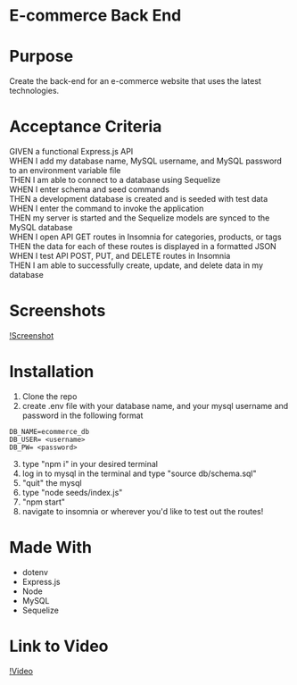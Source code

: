 # E-commerce Back End

# Purpose
Create the back-end for an e-commerce website that uses the latest technologies.

# Acceptance Criteria
GIVEN a functional Express.js API <br/>
WHEN I add my database name, MySQL username, and MySQL password to an environment variable file <br/>
THEN I am able to connect to a database using Sequelize <br/>
WHEN I enter schema and seed commands <br/>
THEN a development database is created and is seeded with test data <br/>
WHEN I enter the command to invoke the application <br/>
THEN my server is started and the Sequelize models are synced to the MySQL database <br/>
WHEN I open API GET routes in Insomnia for categories, products, or tags <br/>
THEN the data for each of these routes is displayed in a formatted JSON <br/>
WHEN I test API POST, PUT, and DELETE routes in Insomnia <br/>
THEN I am able to successfully create, update, and delete data in my database

# Screenshots
[!Screenshot](./assets/images/screenshot.PNG)

# Installation
1. Clone the repo
2. create  .env file with your database name, and your mysql username and password in the following format
```
DB_NAME=ecommerce_db
DB_USER= <username>
DB_PW= <password>
```
3. type "npm i" in your desired terminal
4. log in to mysql in the terminal and type "source db/schema.sql"
5. "quit" the mysql 
6. type "node seeds/index.js"
7. "npm start" 
8. navigate to insomnia or wherever you'd like to test out the routes!

# Made With
- dotenv
- Express.js
- Node
- MySQL
- Sequelize

# Link to Video
[!Video](https://drive.google.com/file/d/1pxw2ir1MNNElUwrk5z7N9rKSjmuETtsO/view) 

